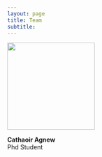 ```yaml
---
layout: page
title: Team
subtitle: 
---
```


<img src="/assets/img/hello_world.jpeg" width="200" height="200">  

**Cathaoir Agnew**  
Phd Student




